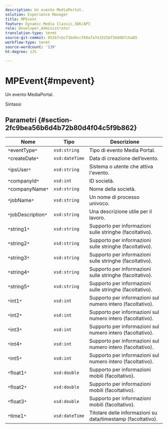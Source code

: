 ```yaml
---
description: Un evento MediaPortal.
solution: Experience Manager
title: MPEvent
feature: Dynamic Media Classic,SDK/API
role: Developer,Administrator
translation-type: tm+mt
source-git-commit: 052bfcbcf1bd4ccf60afa7e3325bf58dd07cba85
workflow-type: tm+mt
source-wordcount: '139'
ht-degree: 12%

---
```



# MPEvent{#mpevent}

Un evento MediaPortal.

Sintassi

## Parametri {#section-2fc9bea56b6d4b72b80d4f04c5f9b862}

| Nome | Tipo | Descrizione |
|---|---|---|
| `*`eventType`*` | `xsd:string` | Tipo di evento Media Portal. |
| `*`createDate`*` | `xsd:dateTime` | Data di creazione dell’evento. |
| `*`ipsUser`*` | `xsd:string` | Sistema o utente che attiva l&#39;evento. |
| `*`companyId`*` | `xsd:int` | ID società. |
| `*`companyName`*` | `xsd:string` | Nome della società. |
| `*`jobName`*` | `xsd:string` | Un nome di processo univoco. |
| `*`jobDescription`*` | `xsd:string` | Una descrizione utile per il lavoro. |
| `*`string1`*` | `xsd:string` | Supporto per informazioni sulle stringhe (facoltativo). |
| `*`string2`*` | `xsd:string` | Supporto per informazioni sulle stringhe (facoltativo). |
| `*`string3`*` | `xsd:string` | Supporto per informazioni sulle stringhe (facoltativo). |
| `*`string4`*` | `xsd:string` | Supporto per informazioni sulle stringhe (facoltativo). |
| `*`string5`*` | `xsd:string` | Supporto per informazioni sulle stringhe (facoltativo). |
| `*`int1`*` | `xsd:int` | Supporto per informazioni sul numero intero (facoltativo). |
| `*`int2`*` | `xsd:int` | Supporto per informazioni sul numero intero (facoltativo). |
| `*`int3`*` | `xsd:int` | Supporto per informazioni sul numero intero (facoltativo). |
| `*`int4`*` | `xsd:int` | Supporto per informazioni sul numero intero (facoltativo). |
| `*`int5`*` | `xsd:int` | Supporto per informazioni sul numero intero (facoltativo). |
| `*`float1`*` | `xsd:double` | Supporto per informazioni mobili (facoltativo). |
| `*`float2`*` | `xsd:double` | Supporto per informazioni mobili (facoltativo). |
| `*`float3`*` | `xsd:double` | Supporto per informazioni mobili (facoltativo). |
| `*`time1`*` | `xsd:dateTime` | Titolare delle informazioni su data/timestamp (facoltativo). |

